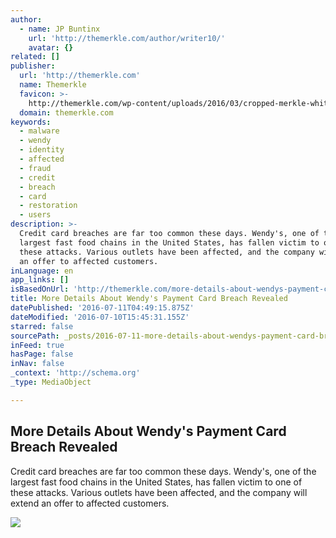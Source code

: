 ```yaml
---
author:
  - name: JP Buntinx
    url: 'http://themerkle.com/author/writer10/'
    avatar: {}
related: []
publisher:
  url: 'http://themerkle.com'
  name: Themerkle
  favicon: >-
    http://themerkle.com/wp-content/uploads/2016/03/cropped-merkle-white-1-192x192.png
  domain: themerkle.com
keywords:
  - malware
  - wendy
  - identity
  - affected
  - fraud
  - credit
  - breach
  - card
  - restoration
  - users
description: >-
  Credit card breaches are far too common these days. Wendy's, one of the
  largest fast food chains in the United States, has fallen victim to one of
  these attacks. Various outlets have been affected, and the company will extend
  an offer to affected customers.
inLanguage: en
app_links: []
isBasedOnUrl: 'http://themerkle.com/more-details-about-wendys-payment-card-breach-revealed/'
title: More Details About Wendy's Payment Card Breach Revealed
datePublished: '2016-07-11T04:49:15.875Z'
dateModified: '2016-07-10T15:45:31.155Z'
starred: false
sourcePath: _posts/2016-07-11-more-details-about-wendys-payment-card-breach-revealed.md
inFeed: true
hasPage: false
inNav: false
_context: 'http://schema.org'
_type: MediaObject

---
```

<article style=""><h1>More Details About Wendy's Payment Card Breach Revealed</h1><p>Credit card breaches are far too common these days. Wendy's, one of the largest fast food chains in the United States, has fallen victim to one of these attacks. Various outlets have been affected, and the company will extend an offer to affected customers.</p><img src="http://themerkle.com/wp-content/uploads/2016/07/shutterstock_217014265.jpg" /></article>